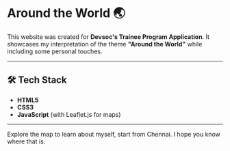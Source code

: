 # Around the World 🌏  

This website was created for **Devsoc's Trainee Program Application**. It showcases my interpretation of the theme **"Around the World"** while including some personal touches.  

---

## 🛠 Tech Stack  
- **HTML5**  
- **CSS3**  
- **JavaScript** (with Leaflet.js for maps)

---

Explore the map to learn about myself, start from Chennai. I hope you know where that is.